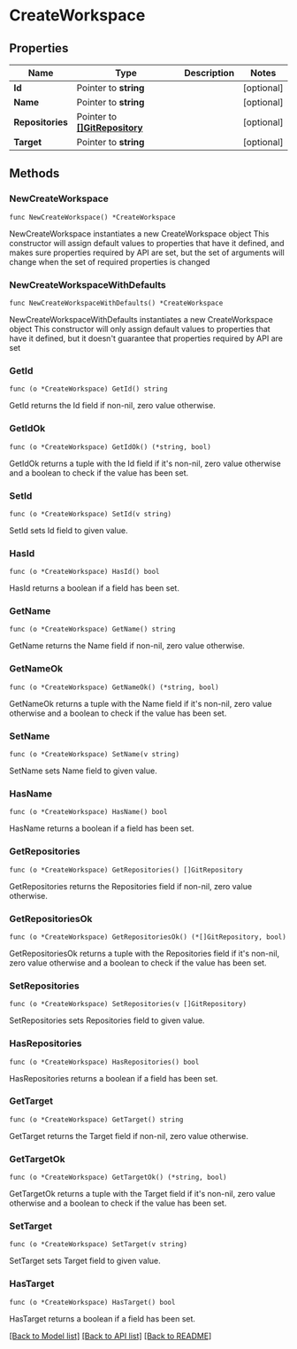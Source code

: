 # CreateWorkspace

## Properties

Name | Type | Description | Notes
------------ | ------------- | ------------- | -------------
**Id** | Pointer to **string** |  | [optional] 
**Name** | Pointer to **string** |  | [optional] 
**Repositories** | Pointer to [**[]GitRepository**](GitRepository.md) |  | [optional] 
**Target** | Pointer to **string** |  | [optional] 

## Methods

### NewCreateWorkspace

`func NewCreateWorkspace() *CreateWorkspace`

NewCreateWorkspace instantiates a new CreateWorkspace object
This constructor will assign default values to properties that have it defined,
and makes sure properties required by API are set, but the set of arguments
will change when the set of required properties is changed

### NewCreateWorkspaceWithDefaults

`func NewCreateWorkspaceWithDefaults() *CreateWorkspace`

NewCreateWorkspaceWithDefaults instantiates a new CreateWorkspace object
This constructor will only assign default values to properties that have it defined,
but it doesn't guarantee that properties required by API are set

### GetId

`func (o *CreateWorkspace) GetId() string`

GetId returns the Id field if non-nil, zero value otherwise.

### GetIdOk

`func (o *CreateWorkspace) GetIdOk() (*string, bool)`

GetIdOk returns a tuple with the Id field if it's non-nil, zero value otherwise
and a boolean to check if the value has been set.

### SetId

`func (o *CreateWorkspace) SetId(v string)`

SetId sets Id field to given value.

### HasId

`func (o *CreateWorkspace) HasId() bool`

HasId returns a boolean if a field has been set.

### GetName

`func (o *CreateWorkspace) GetName() string`

GetName returns the Name field if non-nil, zero value otherwise.

### GetNameOk

`func (o *CreateWorkspace) GetNameOk() (*string, bool)`

GetNameOk returns a tuple with the Name field if it's non-nil, zero value otherwise
and a boolean to check if the value has been set.

### SetName

`func (o *CreateWorkspace) SetName(v string)`

SetName sets Name field to given value.

### HasName

`func (o *CreateWorkspace) HasName() bool`

HasName returns a boolean if a field has been set.

### GetRepositories

`func (o *CreateWorkspace) GetRepositories() []GitRepository`

GetRepositories returns the Repositories field if non-nil, zero value otherwise.

### GetRepositoriesOk

`func (o *CreateWorkspace) GetRepositoriesOk() (*[]GitRepository, bool)`

GetRepositoriesOk returns a tuple with the Repositories field if it's non-nil, zero value otherwise
and a boolean to check if the value has been set.

### SetRepositories

`func (o *CreateWorkspace) SetRepositories(v []GitRepository)`

SetRepositories sets Repositories field to given value.

### HasRepositories

`func (o *CreateWorkspace) HasRepositories() bool`

HasRepositories returns a boolean if a field has been set.

### GetTarget

`func (o *CreateWorkspace) GetTarget() string`

GetTarget returns the Target field if non-nil, zero value otherwise.

### GetTargetOk

`func (o *CreateWorkspace) GetTargetOk() (*string, bool)`

GetTargetOk returns a tuple with the Target field if it's non-nil, zero value otherwise
and a boolean to check if the value has been set.

### SetTarget

`func (o *CreateWorkspace) SetTarget(v string)`

SetTarget sets Target field to given value.

### HasTarget

`func (o *CreateWorkspace) HasTarget() bool`

HasTarget returns a boolean if a field has been set.


[[Back to Model list]](../README.md#documentation-for-models) [[Back to API list]](../README.md#documentation-for-api-endpoints) [[Back to README]](../README.md)


